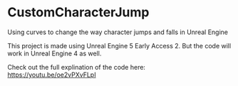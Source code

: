 # CustomCharacterJump

Using curves to change the way character jumps and falls in Unreal Engine

This project is made using Unreal Engine 5 Early Access 2. But the code will work in Unreal Engine 4 as well.

Check out the full explination of the code here: https://youtu.be/oe2vPXvFLpI
